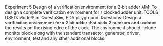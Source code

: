 Experiment 5
Design of a verification environment for a 2-bit adder
AIM: 
To design a complete verification environment for a clocked adder unit.
TOOLS USED:  ModelSim, QuestaSim, EDA playground.
Questions:
Design a verification environment for a 2 bit adder that adds 2 numbers and updates the results on the rising edge of the clock. The environment should include monitor block along with the standard transactor, generator, driver, environment, test and any other additional blocks. 
